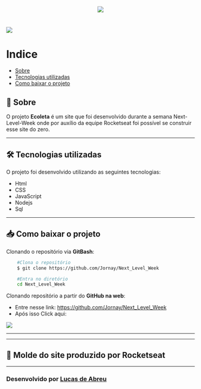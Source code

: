 <h1 align = center>
    <img src = "https://ik.imagekit.io/bbne7zel55/logo_NhKVuImXt.svg">
</h1>

<h1>
    <img src = "public/assets/Gif-Intro.gif">
</h1>

# Indice
- [Sobre](#-sobre)
- [Tecnologias utilizadas](#-tecnologias-utilizadas)
- [Como baixar o projeto](#-como-baixar-o-projeto)

## 📃 **Sobre**

O projeto **Ecoleta** é um site que foi desenvolvido durante a semana Next-Level-Week onde por auxílio da equipe Rocketseat foi possível se construir esse site do zero.

---

## 🛠 **Tecnologias utilizadas**

O projeto foi desenvolvido utilizando as seguintes tecnologias:

- Html
- CSS
- JavaScript
- Nodejs
- Sql
--- 
## 📥 **Como baixar o projeto**

Clonando o repositório via **GitBash**:
```bash
    #Clona o repositório
    $ git clone https://github.com/Jornay/Next_Level_Week

    #Entra no diretório
    cd Next_Level_Week
```
Clonando repositório a partir do **GitHub na web**:

- Entre nesse link: https://github.com/Jornay/Next_Level_Week
- Após isso Click aqui:

<img src = "https://ik.imagekit.io/bbne7zel55/Download-Zip_3-Z-h7BSHa.jpg">

---

---
## 🔧 Molde do site produzido por Rocketseat
---
### Desenvolvido por [Lucas de Abreu](https://github.com/Jornay) 